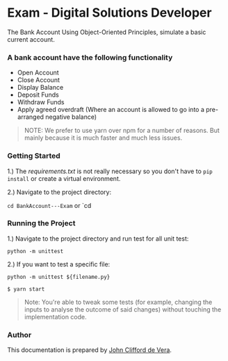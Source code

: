 # Exam - Digital Solutions Developer

The Bank Account Using Object-Oriented Principles, simulate a basic current account.

### A bank account have the following functionality

* Open Account
* Close Account 
* Display Balance
* Deposit Funds
* Withdraw Funds
* Apply agreed overdraft (Where an account is allowed to go into a pre-arranged negative balance) 

> NOTE: We prefer to use yarn over npm for a number of reasons. But mainly because it is much faster and much less issues.

### Getting Started

1.) The *requirements.txt* is not really necessary so you don't have to `pip install` or create a virtual environment.

2.) Navigate to the project directory:

`cd BankAccount---Exam` or `cd 

### Running the Project

1.) Navigate to the project directory and run test for all unit test:

`python -m unittest`

2.) If you want to test a specific file:

`python -m unittest ${filename.py}`

`$ yarn start`

> Note:
> You're able to tweak some tests (for example, changing the inputs to analyse the outcome of said changes) without touching the implementation code.

### Author

This documentation is prepared by [John Clifford de Vera](https://github.com/jayzyaj).